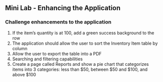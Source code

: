 ## Mini Lab - Enhancing the Application

### Challenge enhancements to the application
1. If the item’s quantity is at 100, add a green success background to the row
2. The application should allow the user to sort the Inventory Item table by column
3. Allow the user to export the table into a PDF
4. Searching and filtering capabilities
5. Create a page called Reports and show a pie chart that categorizes items into 3 categories: less than $50, between $50 and $100, and above $100

